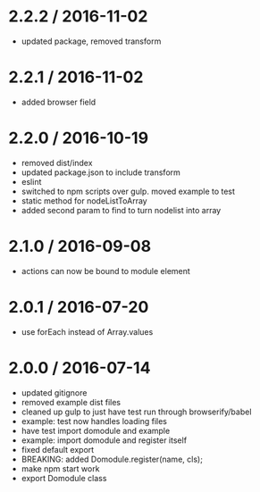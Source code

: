 
2.2.2 / 2016-11-02
==================

  * updated package, removed transform

2.2.1 / 2016-11-02
==================

  * added browser field

2.2.0 / 2016-10-19
==================

  * removed dist/index
  * updated package.json to include transform
  * eslint
  * switched to npm scripts over gulp. moved example to test
  * static method for nodeListToArray
  * added second param to find to turn nodelist into array

2.1.0 / 2016-09-08
==================

  * actions can now be bound to module element

2.0.1 / 2016-07-20
==================

  * use forEach instead of Array.values

2.0.0 / 2016-07-14
==================

  * updated gitignore
  * removed example dist files
  * cleaned up gulp to just have test run through browserify/babel
  * example: test now handles loading files
  * have test import domodule and example
  * example: import domodule and register itself
  * fixed default export
  * BREAKING: added Domodule.register(name, cls);
  * make npm start work
  * export Domodule class
